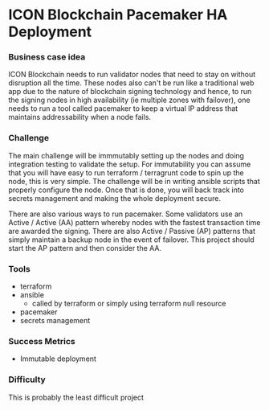 ﻿# ICON Blockchain Pacemaker HA Deployment 

### Business case idea
ICON Blockchain needs to run validator nodes that need to stay on without disruption all the time.  These nodes also can't be run like a traditional web app due to the nature of blockchain signing technology and hence, to run the signing nodes in high availability (ie multiple zones with failover), one needs to run a tool called pacemaker to keep a virtual IP address that maintains addressability when a node fails.  

### Challenge
The main challenge will be immmutably setting up the nodes and doing integration testing to validate the setup.  For immutability you can assume that you will have easy to run terraform / terragrunt code to spin up the node, this is very simple. The challenge will be in writing ansible scripts that properly configure the node.  Once that is done, you will back track into secrets management and making the whole deployment secure. 

There are also various ways to run pacemaker.  Some validators use an Active / Active (AA) pattern whereby nodes with the fastest transaction time are awarded the signing.  There are also Active / Passive (AP) patterns that simply maintain a backup node in the event of failover.  This project should start the AP pattern and then consider the AA. 

### Tools
- terraform 
- ansible
    - called by terraform or simply using terraform null resource
- pacemaker 
- secrets management 

### Success Metrics
- Immutable deployment 

### Difficulty
This is probably the least difficult project 

